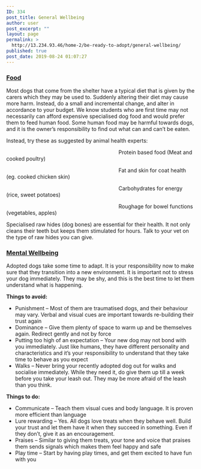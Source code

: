 ```yaml
---
ID: 334
post_title: General Wellbeing
author: user
post_excerpt: ""
layout: page
permalink: >
  http://13.234.93.46/home-2/be-ready-to-adopt/general-wellbeing/
published: true
post_date: 2019-08-24 01:07:27
---
```

<h3><strong><u>Food </u></strong></h3><p>Most dogs that come from the shelter have a typical diet that is given by the carers which they may be used to. Suddenly altering their diet may cause more harm. Instead, do a small and incremental change, and alter in accordance to your budget. We know students who are first time may not necessarily can afford expensive specialised dog food and would prefer them to feed human food. Some human food may be harmful towards dogs, and it is the owner’s responsibility to find out what can and can’t be eaten. </p><p>Instead, try these as suggested by animal health experts:</p><p>                                                                            Protein based food (Meat and cooked poultry)</p><p>                                                                            Fat and skin for coat health (eg. cooked chicken skin)</p><p>                                                                            Carbohydrates for energy (rice, sweet potatoes)</p><p>                                                                            Roughage for bowel functions (vegetables, apples)</p><p>Specialised raw hides (dog bones) are essential for their health. It not only cleans their teeth but keeps them stimulated for hours. Talk to your vet on the type of raw hides you can give.</p><h3><strong><u>Mental Wellbeing</u></strong></h3><p>Adopted dogs take some time to adapt. It is your responsibility now to make sure that they transition into a new environment. It is important not to stress your dog immediately. They may be shy, and this is the best time to let them understand what is happening.</p><p><strong>Things to avoid:</strong></p><ul><li>Punishment – Most of them are traumatised dogs, and their behaviour may vary. Verbal and visual cues are important towards re-building their trust again</li><li>Dominance – Give them plenty of space to warm up and be themselves again. Redirect gently and not by force</li><li>Putting too high of an expectation – Your new dog may not bond with you immediately. Just like humans, they have different personality and characteristics and it’s your responsibility to understand that they take time to behave as you expect</li><li>Walks – Never bring your recently adopted dog out for walks and socialise immediately. While they need it, do give them up till a week before you take your leash out. They may be more afraid of the leash than you think. </li></ul><p><strong>Things to do:</strong></p><ul><li>Communicate – Teach them visual cues and body language. It is proven more efficient than language</li><li>Lure rewarding – Yes. All dogs love treats when they behave well. Build your trust and let them have it when they succeed in something. Even if they don’t, give it as an encouragement.</li><li>Praises – Similar to giving them treats, your tone and voice that praises them sends signals which makes them feel happy and safe</li><li>Play time – Start by having play times, and get them excited to have fun with you</li></ul>